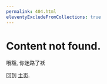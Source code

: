 ```yaml
---
permalink: 404.html
eleventyExcludeFromCollections: true
---
```

# Content not found.

哦豁, 你迷路了袄

回到 <a href="index.njk">主页</a>.
